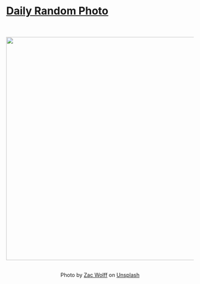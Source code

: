 # [Daily Random Photo](https://www.dailyrandomphoto.com/)

<div align="center">
  <br>
  <br>
  <a href="https://www.dailyrandomphoto.com/p/2020/2020-12-08/"><img src="https://images.unsplash.com/photo-1606007417702-d82d4cf739f1?crop=entropy&cs=tinysrgb&fit=max&fm=jpg&ixid=MXw3NzUwOHwwfDF8cmFuZG9tfHx8fHx8fHw&ixlib=rb-1.2.1&q=80&w=1080" width="600px"></a>
  <br>
  <br>
  <p class="has-text-grey">Photo by <a href="https://unsplash.com/@zacwolff?utm_source=Daily%20Random%20Photo&amp;utm_medium=referral" target="_blank" rel="noopener noreferrer">Zac Wolff</a> on <a href="https://unsplash.com/photos/noHdPLu65_A?utm_source=Daily%20Random%20Photo&amp;utm_medium=referral" target="_blank" rel="noopener noreferrer">Unsplash</a></p>
</div>
